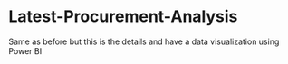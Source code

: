 # Latest-Procurement-Analysis
Same as before but this is the details and have a data visualization using Power BI
